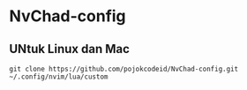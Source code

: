 # NvChad-config 
## UNtuk Linux dan Mac
```
git clone https://github.com/pojokcodeid/NvChad-config.git ~/.config/nvim/lua/custom
```
